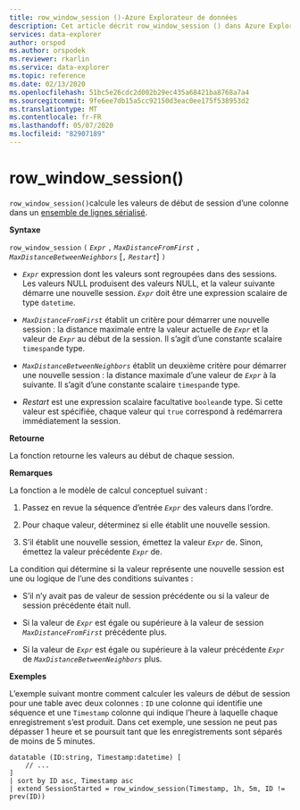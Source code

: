 ```yaml
---
title: row_window_session ()-Azure Explorateur de données
description: Cet article décrit row_window_session () dans Azure Explorateur de données.
services: data-explorer
author: orspod
ms.author: orspodek
ms.reviewer: rkarlin
ms.service: data-explorer
ms.topic: reference
ms.date: 02/13/2020
ms.openlocfilehash: 51bc5e26cdc2d002b29ec435a68421ba8768a7a4
ms.sourcegitcommit: 9fe6ee7db15a5cc92150d3eac0ee175f538953d2
ms.translationtype: MT
ms.contentlocale: fr-FR
ms.lasthandoff: 05/07/2020
ms.locfileid: "82907189"
---
```

# <a name="row_window_session"></a>row_window_session()

`row_window_session()`calcule les valeurs de début de session d’une colonne dans un [ensemble de lignes sérialisé](./windowsfunctions.md#serialized-row-set).

**Syntaxe**

`row_window_session` `(` *`Expr`* `,` *`MaxDistanceFromFirst`* `,` *`MaxDistanceBetweenNeighbors`* [`,` *`Restart`*] `)`

* *`Expr`* expression dont les valeurs sont regroupées dans des sessions.
  Les valeurs NULL produisent des valeurs NULL, et la valeur suivante démarre une nouvelle session.
  *`Expr`* doit être une expression scalaire de type `datetime`.

* *`MaxDistanceFromFirst`* établit un critère pour démarrer une nouvelle session : la distance maximale entre la valeur actuelle de *`Expr`* et la valeur de *`Expr`* au début de la session.
  Il s’agit d’une constante scalaire `timespan`de type.

* *`MaxDistanceBetweenNeighbors`* établit un deuxième critère pour démarrer une nouvelle session : la distance maximale d’une valeur de *`Expr`* à la suivante.
  Il s’agit d’une constante scalaire `timespan`de type.

* *Restart* est une expression scalaire facultative `boolean`de type. Si cette valeur est spécifiée, chaque valeur qui `true` correspond à redémarrera immédiatement la session.

**Retourne**

La fonction retourne les valeurs au début de chaque session.

**Remarques**

La fonction a le modèle de calcul conceptuel suivant :

1. Passez en revue la séquence d’entrée *`Expr`* des valeurs dans l’ordre.

1. Pour chaque valeur, déterminez si elle établit une nouvelle session.

1. S’il établit une nouvelle session, émettez la valeur *`Expr`* de. Sinon, émettez la valeur précédente *`Expr`* de.

La condition qui détermine si la valeur représente une nouvelle session est une ou logique de l’une des conditions suivantes :

* S’il n’y avait pas de valeur de session précédente ou si la valeur de session précédente était null.

* Si la valeur de *`Expr`* est égale ou supérieure à la valeur de session *`MaxDistanceFromFirst`* précédente plus.

* Si la valeur de *`Expr`* est égale ou supérieure à la valeur précédente *`Expr`* de *`MaxDistanceBetweenNeighbors`* plus.

**Exemples**

L’exemple suivant montre comment calculer les valeurs de début de session pour une table avec deux colonnes : `ID` une colonne qui identifie une séquence et une `Timestamp` colonne qui indique l’heure à laquelle chaque enregistrement s’est produit. Dans cet exemple, une session ne peut pas dépasser 1 heure et se poursuit tant que les enregistrements sont séparés de moins de 5 minutes.

```kusto
datatable (ID:string, Timestamp:datetime) [
    // ...
]
| sort by ID asc, Timestamp asc
| extend SessionStarted = row_window_session(Timestamp, 1h, 5m, ID != prev(ID))
```